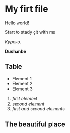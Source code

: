 # My firt file

Hello world!

Start to stady git with me

_Курсив._

**Dushanbe**

## Table

- Element 1
- Element 2
- Element 3

1. _first element_
2. _second element_
3. _first and second elements_

## The beautiful place
